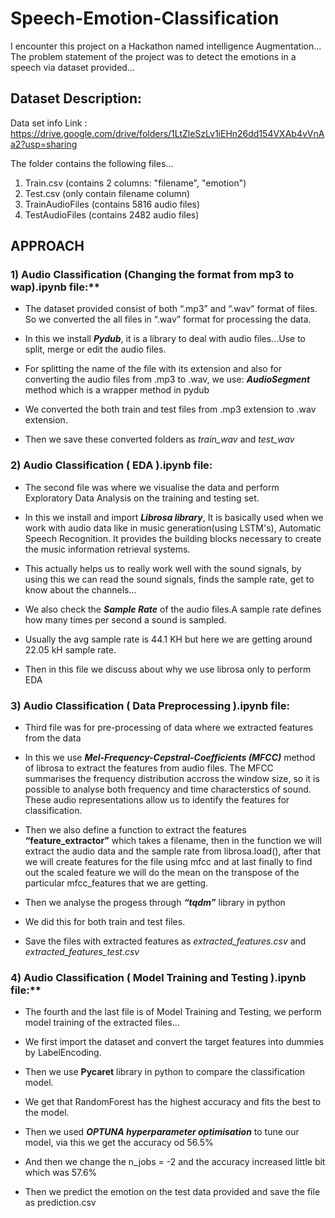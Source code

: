 # Speech-Emotion-Classification

I encounter this project on a Hackathon named intelligence Augmentation...
The problem statement of the project was to detect the emotions in a speech via dataset provided...



## Dataset Description:

Data set info Link : https://drive.google.com/drive/folders/1LtZleSzLv1iEHn26dd154VXAb4vVnAa2?usp=sharing

The folder contains the following files...
1) Train.csv (contains 2 columns: "filename", "emotion")
2) Test.csv (only contain filename column)
3) TrainAudioFiles (contains 5816 audio files)
4) TestAudioFiles (contains 2482 audio files)



## APPROACH


### 1)	Audio Classification (Changing the format from mp3 to wap).ipynb file:**

- The dataset provided consist of both “.mp3” and “.wav” format of files. So we converted the all files in “.wav” format for processing the data. 
    
- In this we install ***Pydub***, it is a library to deal with audio files…Use to split, merge or edit the audio files. 
   
- For splitting the name of the file with its extension and also for converting the audio files from .mp3 to .wav, we use: ***AudioSegment*** method which is a wrapper method in pydub 

- We converted the both train and test files from .mp3 extension to .wav extension.
   
- Then we save these converted folders as *train_wav*  and *test_wav*
    
    
          

### 2)	Audio Classification ( EDA ).ipynb file:

- The second file was where we visualise the data and perform Exploratory Data Analysis on the training and testing set.

- In this we install and import ***Librosa library***, It is basically used when we work with audio data like in music generation(using LSTM's), Automatic Speech Recognition. It provides the building blocks necessary to create the music information retrieval systems.
    
- This actually helps us to really work well with the sound signals, by using this we can read the sound signals, finds the sample rate, get to know about the channels...
    
- We also check the ***Sample Rate*** of the audio files.A sample rate defines how many times per second a sound is sampled.
    
- Usually the avg sample rate is 44.1 KH but here we are getting around 22.05 kH sample rate.
    
- Then in this file we discuss about why we use librosa only to perform EDA




### 3) Audio Classification ( Data Preprocessing ).ipynb file: 

- Third file was for pre-processing of data where we extracted features from the data
    
- In this we use ***Mel-Frequency-Cepstral-Coefficients (MFCC)*** method of librosa to extract the features from audio files. The MFCC summarises the frequency distribution accross the window size, so it is possible to analyse both frequency and time characterstics of sound. These audio representations allow us to identify the features for classification.
    
- Then we also define a function to extract the features **“feature_extractor”** which takes a filename, then in the function we will extract the audio data and the sample rate from librosa.load(), after that we will create features for the file using mfcc and at last finally to find out the scaled feature we will do the mean on the transpose of the particular mfcc_features that we are getting.
    
- Then we analyse the progess through ***“tqdm”***  library in python
    
- We did this for both train and test files.
    
- Save the files with extracted features as *extracted_features.csv* and *extracted_features_test.csv*
    
    
    
  
### 4) Audio Classification ( Model Training and Testing ).ipynb file:**

- The fourth and the last file is of Model Training and Testing, we perform model training of the extracted files…
   
- We first import the dataset and convert the target features into dummies by LabelEncoding. 
    
- Then we use **Pycaret** library in python to compare the classification model.
    
- We get that RandomForest has the highest accuracy and fits the best to the model.
  
- Then we used ***OPTUNA hyperparameter optimisation*** to tune our model, via this we get the accuracy od 56.5% 
   
- And then we change the n_jobs = -2 and the accuracy increased little bit which was 57.6%

- Then we predict the emotion on the test data provided and save the file as prediction.csv




